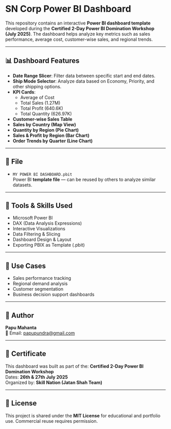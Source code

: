 # SN Corp Power BI Dashboard

This repository contains an interactive **Power BI dashboard template** developed during the **Certified 2-Day Power BI Domination Workshop (July 2025)**. The dashboard helps analyze key metrics such as sales performance, average cost, customer-wise sales, and regional trends.

---

## 📊 Dashboard Features

- **Date Range Slicer**: Filter data between specific start and end dates.
- **Ship Mode Selector**: Analyze data based on Economy, Priority, and other shipping options.
- **KPI Cards**:
  - Average of Cost
  - Total Sales (1.27M)
  - Total Profit (640.6K)
  - Total Quantity (626.97K)
- **Customer-wise Sales Table**
- **Sales by Country (Map View)**
- **Quantity by Region (Pie Chart)**
- **Sales & Profit by Region (Bar Chart)**
- **Order Trends by Quarter (Line Chart)**

---

## 📁 File

- `MY POWER BI DASHBOARD.pbit`  
  Power BI **template file** — can be reused by others to analyze similar datasets.

---

## 🔧 Tools & Skills Used

- Microsoft Power BI
- DAX (Data Analysis Expressions)
- Interactive Visualizations
- Data Filtering & Slicing
- Dashboard Design & Layout
- Exporting PBIX as Template (.pbit)

---

## 🎯 Use Cases

- Sales performance tracking
- Regional demand analysis
- Customer segmentation
- Business decision support dashboards

---

## 👤 Author

**Papu Mahanta**  
📧 Email: papupundra@gmail.com  


---

## 📌 Certificate

This dashboard was built as part of the:
**Certified 2-Day Power BI Domination Workshop**  
Dates: **26th & 27th July 2025**  
Organized by: **Skill Nation (Jatan Shah Team)**

---

## 📝 License

This project is shared under the **MIT License** for educational and portfolio use. Commercial reuse requires permission.
